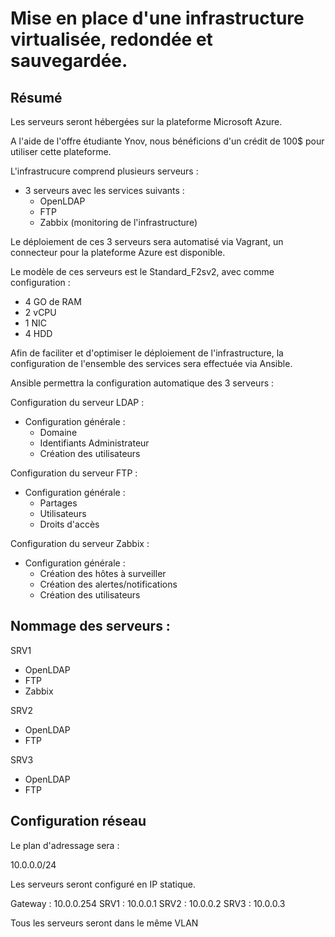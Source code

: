 # Mise en place d'une infrastructure virtualisée, redondée et sauvegardée.

## Résumé

Les serveurs seront hébergées sur la plateforme Microsoft Azure.

A l'aide de l'offre étudiante Ynov, nous bénéficions d'un crédit de 100$ pour utiliser cette plateforme.

L'infrastrucure comprend plusieurs serveurs : 

- 3 serveurs avec les services suivants :
  - OpenLDAP
  - FTP
  - Zabbix (monitoring de l'infrastructure)
  
Le déploiement de ces 3 serveurs sera automatisé via Vagrant, un connecteur pour la plateforme Azure est disponible.

Le modèle de ces serveurs est le Standard_F2sv2, avec comme configuration : 
  - 4 GO de RAM
  - 2 vCPU
  - 1 NIC
  - 4 HDD

Afin de faciliter et d'optimiser le déploiement de l'infrastructure, la configuration de l'ensemble des services sera effectuée via Ansible.

Ansible permettra la configuration automatique des 3 serveurs : 

Configuration du serveur LDAP : 
  - Configuration générale :
    - Domaine
    - Identifiants Administrateur
    - Création des utilisateurs
    
Configuration du serveur FTP : 
  - Configuration générale :
    - Partages
    - Utilisateurs
    - Droits d'accès
    
Configuration du serveur Zabbix : 
  - Configuration générale :
    - Création des hôtes à surveiller
    - Création des alertes/notifications
    - Création des utilisateurs
    
## Nommage des serveurs : 

SRV1
  - OpenLDAP
  - FTP
  - Zabbix
    
SRV2
  - OpenLDAP
  - FTP
    
SRV3
  - OpenLDAP
  - FTP

## Configuration réseau

Le plan d'adressage sera :

10.0.0.0/24 

Les serveurs seront configuré en IP statique.

Gateway : 10.0.0.254
SRV1 : 10.0.0.1
SRV2 : 10.0.0.2
SRV3 : 10.0.0.3

Tous les serveurs seront dans le même VLAN
    
